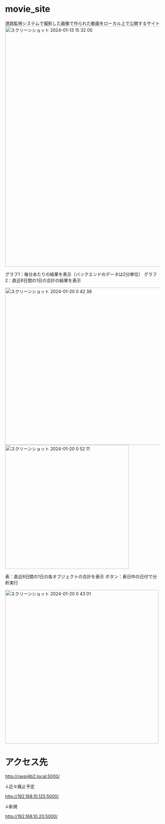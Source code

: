 # movie_site
道路監視システムで撮影した画像で作られた動画をローカル上で公開するサイト
<img width="781" alt="スクリーンショット 2024-01-13 15 32 00" src="https://github.com/tech0x86/movie_site/assets/6120427/cdb383c9-f5ac-494f-aa06-ef84241fba11">


グラフ1：毎分あたりの結果を表示（バックエンドのデータは2分単位）
グラフ2：直近8日間の1日の合計の結果を表示

<img width="511" alt="スクリーンショット 2024-01-20 0 42 38" src="https://github.com/tech0x86/movie_site/assets/6120427/a9b40fdf-078d-41e4-9379-8cd9e6c1053e">
<img width="403" alt="スクリーンショット 2024-01-20 0 52 11" src="https://github.com/tech0x86/movie_site/assets/6120427/0087cd6b-1dec-45b5-a301-3e33c4635452">

表：直近8日間の1日の各オブジェクトの合計を表示
ボタン：表日中の日付で分析実行

<img width="499" alt="スクリーンショット 2024-01-20 0 43 01" src="https://github.com/tech0x86/movie_site/assets/6120427/7fc367ed-cf95-4b84-92ee-6c4d7b4381ee">

# アクセス先  
http://raspi4b2.local:5000/

↓近々廃止予定

http://192.168.10.125:5000/

↓新規

http://192.168.10.20:5000/
